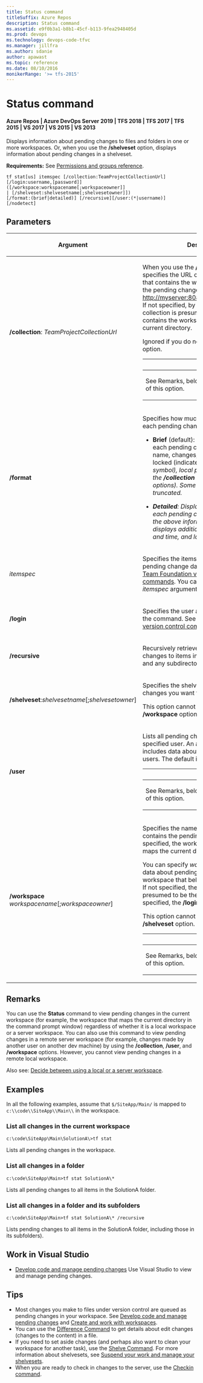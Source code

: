 ```yaml
---
title: Status command
titleSuffix: Azure Repos
description: Status command
ms.assetid: e9f0b3a1-b8b1-45cf-b113-9fea2948405d
ms.prod: devops
ms.technology: devops-code-tfvc
ms.manager: jillfra
ms.author: sdanie
author: apawast
ms.topic: reference
ms.date: 08/10/2016
monikerRange: '>= tfs-2015'
---
```



# Status command

#### Azure Repos | Azure DevOps Server 2019 | TFS 2018 | TFS 2017 | TFS 2015 | VS 2017 | VS 2015 | VS 2013

Displays information about pending changes to files and folders in one or more workspaces. Or, when you use the **/shelveset** option, displays information about pending changes in a shelveset.

**Requirements:** See [Permissions and groups reference](../../organizations/security/permissions.md).

```
tf stat[us] itemspec [/collection:TeamProjectCollectionUrl]
[/login:username,[password]]
([/workspace:workspacename[;workspaceowner]] 
| [/shelveset:shelvesetname[;shelvesetowner]])
[/format:(brief|detailed)] [/recursive][/user:(*|username)]
[/nodetect]
```

## Parameters


<table><thead>
<tr><th><p><strong>Argument</strong></p></th><th><p><strong>Description</strong></p></th></tr></thead><tbody>
<tr>
	<td><p><strong>/collection</strong>: <em>TeamProjectCollectionUrl</em></p></td>
    <td><p>When you use the <strong>/workspace</strong> option, specifies the URL of the project collection that contains the workspace that contains the pending changes. For example: <a href="http://myserver:8080/tfs/DefaultCollection" data-raw-source="http://myserver:8080/tfs/DefaultCollection">http://myserver:8080/tfs/DefaultCollection</a>. If not specified, by default the project collection is presumed to be the one that contains the workspace that maps the current directory.</p><p>Ignored if you do not use the <strong>/workspace</strong> option.</p><table><thead>
<tr><th><strong>Note</strong></th></tr></thead><tbody>
<tr>
	<td><p>See Remarks, below, for the limitations of this option.</p></td></tr></tbody></table></td></tr>
<tr>
	<td><p><strong>/format</strong></p></td>
    <td><p>Specifies how much detail to display about each pending change:</p><ul><li><p><strong>Brief</strong> (default): Displays one line about each pending change that includes: file name, changes, whether the item is locked (indicated by an asterisk (<strong></strong><em>) symbol), local path, and user (if using the <strong>/collection</strong> and <strong>/workspace</strong> options). Some of the data might be truncated.</p></li><li><p><strong>Detailed</strong>: Displays a full description of each pending change. In addition to the above information, this option displays additional data such as date and time, and lock.</p></li></ul></td></tr>
<tr>
	<td><p><em>itemspec</em></p></td>
	<td><p>Specifies the items for which you want pending change data. For syntax, see <a href="use-team-foundation-version-control-commands.md">Use Team Foundation version control commands</a>. You can specify more than one <em>itemspec</em> argument.</p></td></tr>
<tr>
	<td><p><strong>/login</strong></p></td>
	<td><p>Specifies the user account to use to run the command. See <a href="use-team-foundation-version-control-commands.md">Use Team Foundation version control commands</a>.</p></td></tr>
<tr>
	<td><p><strong>/recursive</strong></p></td>
	<td><p>Recursively retrieves data about pending changes to items in the specified directory and any subdirectories.</p></td></tr>
<tr>
	<td><p><strong>/shelveset</strong>:<em>shelvesetname</em>[;<em>shelvesetowner</em>]</p></td>
	<td><p>Specifies the shelveset that contains the changes you want to list.</p><p>This option cannot be combined with the <strong>/workspace</strong> option.</p></td></tr>
<tr>
	<td><p><strong>/user</strong></p></td>
    <td><p>Lists all pending changes made by the specified user. An asterisk (<strong></strong></em>) symbol includes data about changes from all users. The default is the current user.</p><table><thead>
<tr><th><strong>Note</strong></th></tr></thead><tbody>
<tr>
	<td><p>See Remarks, below, for the limitations of this option.</p></td></tr></tbody></table></td></tr>
<tr>
	<td><p><strong>/workspace</strong> <em>workspacename</em>[;<em>workspaceowner</em>]</p></td>
	<td><p>Specifies the name of the workspace that contains the pending changes. If not specified, the workspace is the one that maps the current directory.</p><p>You can specify <em>workspaceowner</em> to get data about pending changes in a workspace that belongs to a specific user. If not specified, the workspace is presumed to be the current user, or if specified, the <strong>/login:</strong><em>username</em>.</p><p>This option cannot be combined with the <strong>/shelveset</strong> option.</p><table><thead>
<tr><th><strong>Note</strong></th></tr></thead><tbody>
<tr>
	<td><p>See Remarks, below, for the limitations of this option.</p></td></tr></tbody></table></td></tr></tbody>
</table>

## Remarks

You can use the **Status** command to view pending changes in the current workspace (for example, the workspace that maps the current directory in the command prompt window) regardless of whether it is a local workspace or a server workspace. You can also use this command to view pending changes in a remote server workspace (for example, changes made by another user on another dev machine) by using the **/collection**, **/user**, and **/workspace** options. However, you cannot view pending changes in a remote local workspace.

Also see: [Decide between using a local or a server workspace](decide-between-using-local-server-workspace.md).

## Examples

In all the following examples, assume that `$/SiteApp/Main/` is mapped to `c:\\code\\SiteApp\\Main\\` in the workspace.

### List all changes in the current workspace

```
c:\code\SiteApp\Main\SolutionA\>tf stat
```

Lists all pending changes in the workspace.

### List all changes in a folder

```
c:\code\SiteApp\Main>tf stat SolutionA\*
```

Lists all pending changes to all items in the SolutionA folder.

### List all changes in a folder and its subfolders

```
c:\code\SiteApp\Main>tf stat SolutionA\* /recursive
```

Lists pending changes to all items in the SolutionA folder, including those in its subfolders).

## Work in Visual Studio

-    [Develop code and manage pending changes](develop-code-manage-pending-changes.md)  Use Visual Studio to view and manage pending changes.

## Tips

-   Most changes you make to files under version control are queued as pending changes in your workspace. See [Develop code and manage pending changes](develop-code-manage-pending-changes.md) and [Create and work with workspaces](create-work-workspaces.md).  
-   You can use the [Difference Command](difference-command.md) to get details about edit changes (changes to the content) in a file.  
-   If you need to set aside changes (and perhaps also want to clean your workspace for another task), use the [Shelve Command](shelve-command.md). For more information about shelvesets, see [Suspend your work and manage your shelvesets](suspend-your-work-manage-your-shelvesets.md).  
-   When you are ready to check in changes to the server, use the [Checkin command](checkin-command.md).
